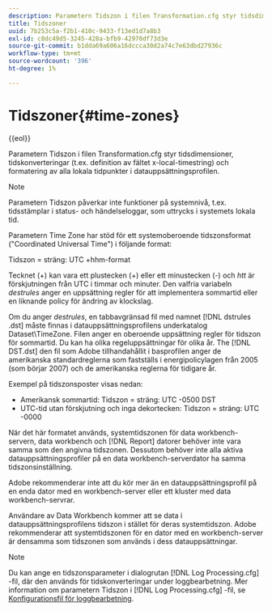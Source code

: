 ```yaml
---
description: Parametern Tidszon i filen Transformation.cfg styr tidsdimensioner, tidskonverteringar (t.ex. definition av fältet x-local-timestring) och formatering av alla lokala tidpunkter i datauppsättningsprofilen.
title: Tidszoner
uuid: 7b253c5a-f2b1-410c-9433-f13ed1d7a8b3
exl-id: c8dc49d5-3245-428a-bfb9-42970df73d3e
source-git-commit: b1dda69a606a16dccca30d2a74c7e63dbd27936c
workflow-type: tm+mt
source-wordcount: '396'
ht-degree: 1%

---
```


# Tidszoner{#time-zones}

{{eol}}

Parametern Tidszon i filen Transformation.cfg styr tidsdimensioner, tidskonverteringar (t.ex. definition av fältet x-local-timestring) och formatering av alla lokala tidpunkter i datauppsättningsprofilen.

>[!NOTE]
>
>Parametern Tidszon påverkar inte funktioner på systemnivå, t.ex. tidsstämplar i status- och händelseloggar, som uttrycks i systemets lokala tid.

Parametern Time Zone har stöd för ett systemoberoende tidszonsformat (&quot;Coordinated Universal Time&quot;) i följande format:

Tidszon = sträng: UTC +hhm-format

Tecknet (+) kan vara ett plustecken (+) eller ett minustecken (-) och *htt* är förskjutningen från UTC i timmar och minuter. Den valfria variabeln *destrules* anger en uppsättning regler för att implementera sommartid eller en liknande policy för ändring av klockslag.

Om du anger *destrules*, en tabbavgränsad fil med namnet [!DNL dstrules .dst] måste finnas i datauppsättningsprofilens underkatalog Dataset\TimeZone. Filen anger en oberoende uppsättning regler för tidszon för sommartid. Du kan ha olika regeluppsättningar för olika år. The [!DNL DST.dst] den fil som Adobe tillhandahållit i basprofilen anger de amerikanska standardreglerna som fastställs i energipolicylagen från 2005 (som börjar 2007) och de amerikanska reglerna för tidigare år.

Exempel på tidszonsposter visas nedan:

* Amerikansk sommartid: Tidszon = sträng: UTC -0500 DST
* UTC-tid utan förskjutning och inga dekortecken: Tidszon = sträng: UTC -0000

När det här formatet används, systemtidszonen för data workbench-servern, data workbench och [!DNL Report] datorer behöver inte vara samma som den angivna tidszonen. Dessutom behöver inte alla aktiva datauppsättningsprofiler på en data workbench-serverdator ha samma tidszonsinställning.

Adobe rekommenderar inte att du kör mer än en datauppsättningsprofil på en enda dator med en workbench-server eller ett kluster med data workbench-servrar.

Användare av Data Workbench kommer att se data i datauppsättningsprofilens tidszon i stället för deras systemtidszon. Adobe rekommenderar att systemtidszonen för en dator med en workbench-server är densamma som tidszonen som används i dess datauppsättningar.

>[!NOTE]
>
>Du kan ange en tidszonsparameter i dialogrutan [!DNL Log Processing.cfg] -fil, där den används för tidskonverteringar under loggbearbetning. Mer information om parametern Tidszon i [!DNL Log Processing.cfg] -fil, se [Konfigurationsfil för loggbearbetning](../../../../home/c-dataset-const-proc/c-log-proc-config-file/c-abt-log-proc-config-file.md).

